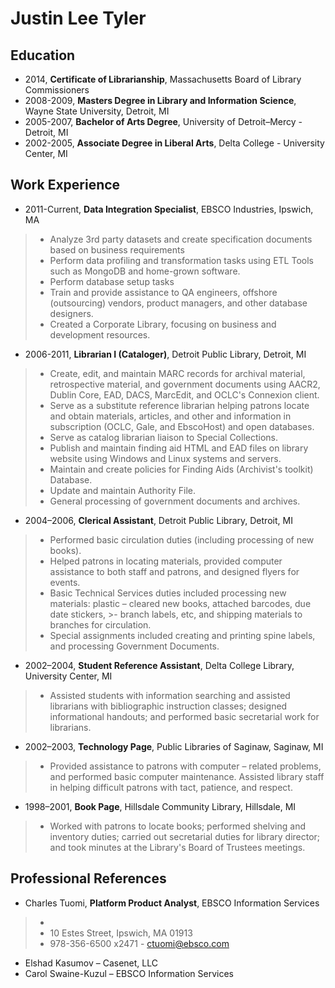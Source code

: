 # Justin Lee Tyler

## Education
- 2014, **Certificate of Librarianship**, Massachusetts Board of Library Commissioners
- 2008-2009, **Masters Degree in Library and Information Science**, Wayne State University, Detroit, MI
- 2005-2007, **Bachelor of Arts Degree**, University of Detroit–Mercy - Detroit, MI
- 2002-2005, **Associate Degree in Liberal Arts**, Delta College - University Center, MI

## Work Experience
- 2011-Current, **Data Integration Specialist**, EBSCO Industries, Ipswich, MA
>- Analyze 3rd party datasets and create specification 
>documents based on business requirements
>- Perform data profiling and transformation tasks using ETL Tools such as MongoDB and home-grown software. 
>- Perform database setup tasks
>- Train and provide assistance to QA engineers, offshore (outsourcing) vendors, product managers, and other database designers. 
>- Created a Corporate Library, focusing on business and development resources.
- 2006-2011, **Librarian I (Cataloger)**, Detroit Public Library, Detroit, MI
>- Create, edit, and maintain MARC records for archival material, retrospective material, and government documents using AACR2, Dublin Core, EAD, DACS, MarcEdit, and OCLC's Connexion client.
>- Serve as a substitute reference librarian helping patrons locate and obtain materials, articles, and other and information in subscription (OCLC, Gale, and EbscoHost) and open databases.
>- Serve as catalog librarian liaison to Special Collections.
>- Publish and maintain finding aid HTML and EAD files on library website using Windows and Linux systems and servers.
>- Maintain and create policies for Finding Aids (Archivist's toolkit) Database.
>- Update and maintain Authority File.
>- General processing of government documents and archives.
- 2004–2006, **Clerical Assistant**, Detroit Public Library, Detroit, MI
>- Performed basic circulation duties (including processing of new books).
>- Helped patrons in locating materials, provided computer assistance to both staff and patrons, and designed flyers for events.
>- Basic Technical Services duties included processing new materials: plastic – cleared new books, attached barcodes, due date stickers, >- branch labels, etc, and shipping materials to branches for circulation.
>- Special assignments included creating and printing spine labels, and processing Government Documents.
- 2002–2004, **Student Reference Assistant**, Delta College Library, University Center, MI
>- Assisted students with information searching and assisted librarians with bibliographic instruction classes; designed informational handouts; and performed basic secretarial work for librarians.
- 2002–2003, **Technology Page**, Public Libraries of Saginaw, Saginaw, MI
>- Provided assistance to patrons with computer – related problems, and performed basic computer maintenance. Assisted library staff in helping difficult patrons with tact, patience, and respect.
- 1998–2001, **Book Page**, Hillsdale Community Library, Hillsdale, MI
>- Worked with patrons to locate books; performed shelving and inventory duties; carried out secretarial duties for library director; and took minutes at the Library's Board of Trustees meetings.

## Professional References
- Charles Tuomi, **Platform Product Analyst**, EBSCO Information Services
>- 
>- 10 Estes Street, Ipswich, MA 01913
>- 978-356-6500 x2471 - ctuomi@ebsco.com
- Elshad Kasumov – Casenet, LLC
- Carol Swaine-Kuzul – EBSCO Information Services

